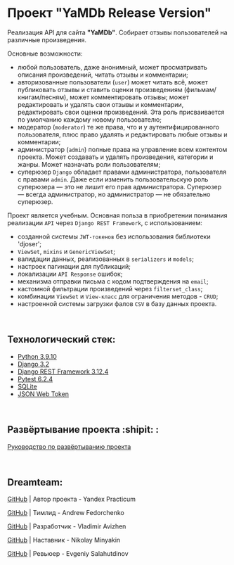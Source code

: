 # Проект "YaMDb Release Version"
Реализация API для сайта **"YaMDb"**. Собирает отзывы пользователей на различные произведения. 

Основные возможности:
- любой пользователь, даже анонимный, может просматривать описания произведений, читать отзывы и комментарии; 
- авторизованные пользователи (`user`)  может читать всё, может публиковать отзывы и ставить оценки произведениям (фильмам/книгам/песням), может комментировать отзывы; может редактировать и удалять свои отзывы и комментарии, редактировать свои оценки произведений. Эта роль присваивается по умолчанию каждому новому пользователю;
- модератор (`moderator`) те же права, что и у аутентифицированного пользователя, плюс право удалять и редактировать любые отзывы и комментарии;
- администратор (`admin`) полные права на управление всем контентом проекта. Может создавать и удалять произведения, категории и жанры. Может назначать роли пользователям;
- суперюзер `Django` обладает правами администратора, пользователя с правами `admin`. Даже если изменить пользовательскую роль суперюзера — это не лишит его прав администратора. Суперюзер — всегда администратор, но администратор — не обязательно суперюзер.

Проект является учебным. Основная польза в приобретении понимания реализации `API` через `Django REST Framework`, с использованием:
- созданной системы `JWT-токенов` без использования библиотеки 'djoser';
- `ViewSet`, `mixins` и `GenericViewSet`;
- валидации данных, реализованных в `serializers` и `models`;
- настроек пагинации для публикаций; 
- локализации `API Response` ошибок;
- механизма отправки письма с кодом подтверждения на `email`;
- кастомной фильтрации произведений через `filterset_class`;
- комбинации `ViewSet` и `View-класс` для ограничения методов - `CRUD`;
- настроенной системы загрузки фалов `CSV` в базу данных проекта.

<br>

## Технологический стек:
- [Python 3.9.10](https://docs.python.org/release/3.9.10/)
- [Django 3.2](https://docs.djangoproject.com/en/3.2/)
- [Django REST Framework 3.12.4](https://www.django-rest-framework.org/topics/documenting-your-api/)
- [Pytest 6.2.4](https://docs.pytest.org/en/6.2.x/)
- [SQLite](https://www.sqlite.org/docs.html)
- [JSON Web Token](https://jwt.io/introduction)

<br>

## Развёртывание проекта :shipit: :
[Руководство по развёртыванию проекта](./SetUp.md)

<br>

## Dreamteam:

[GitHub](https://github.com/yandex-praktikum) | Автор проекта - Yandex Practicum  

[GitHub](https://github.com/Furturnax) | Тимлид - Andrew Fedorchenko 

[GitHub](https://github.com/TheDoBa) | Разработчик - Vladimir Avizhen

[GitHub](https://github.com/nik-miniakink) | Наставник - Nikolay Minyakin

[GitHub](https://github.com/EugeneSal) | Ревьюер - Evgeniy Salahutdinov